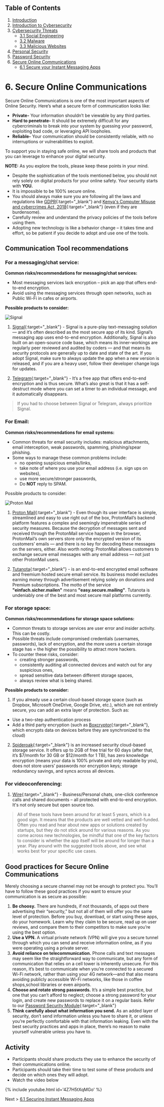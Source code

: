 ## Table of Contents

1. [Introduction](https://digital-safety.net)
1. [Introduction to Cybersecurity](https://digital-safety.net/training/introduction)
1. [Cybersecurity Threats](https://digital-safety.net/training/cybersecuritythreats)
    * [3.1 Social Engineering](https://digital-safety.net/training/socialengineering)
    * [3.2 Malware](https://digital-safety.net/training/malware)
    * [3.3 Malicious Websites](https://digital-safety.net/training/maliciouswebsites)
1. [Personal Security](https://digital-safety.net/training/personalsecurity)
1. [Password Security](https://digital-safety.net/training/passwordsecurity)
1. [Secure Online Communications](https://digital-safety.net/training/securecommunications)
    * [6.1 Secure your Instant Messaging Apps](https://digital-safety.net/training/secureim) 
    
# 6. Secure Online Communications

Secure Online Communications is one of the most important aspects of Online Security. Here’s what a secure form of communication looks like:
* __Private-__ Your information shouldn’t be viewable by any third parties.
* __Hard to penetrate-__ It should be extremely difficult for any cybercriminals to break into your system by guessing your password, exploiting bad code, or leveraging API loopholes.
* __Reliable-__ Your communication should be consistently reliable, with no interruptions or vulnerabilities to exploit.

To support you in staying safe online, we will share tools and products that you can leverage to enhance your digital security. 

__NOTE:__ As you explore the tools, please keep these points in your mind.

* Despite the sophistication of the tools mentioned below, you should not rely solely on digital products for your online safety. Your security starts with __YOU.__
* It is impossible to be 100% secure online. 
* You should always make sure you are following all the laws and regulations like [GDPR](https://gdpr-info.eu/){:target="_blank"} and [Kenya's Computer Misuse and cybercrimes Act, 2018](http://kenyalaw.org/kl/fileadmin/pdfdownloads/Acts/ComputerMisuseandCybercrimesActNo5of2018.pdf){:target="_blank"} (even if they are burdensome). 
* Carefully review and understand the privacy policies of the tools before using them.
* Adopting new technology is like a behavior change – it takes time and effort, so be patient if you decide to adopt and use one of the tools. 

## Communication Tool recommendations
### For a messaging/chat service:
__Common risks/recommendations for messaging/chat services:__

* Most messaging services lack encryption – pick an app that offers end-to-end encryption.
* Avoid using the messaging services through open networks, such as Public Wi-Fi in cafes or airports.

__Possible products to consider:__

![Signal](../images/signal.jpg)

1. [Signal](https://signal.org/){:target="_blank"} - Signal is a pure-play text-messaging solution — and it’s often described as the most secure app of its kind. Signal’s messaging app uses end-to-end encryption. Additionally, Signal is also built on an open-source code base, which means its inner-workings are regularly peer reviewed and audited by coders — and that means its security protocols are generally up to date and state of the art. If you adopt Signal, make sure to always update the app when a new version is released, and if you are a heavy user, follow their developer change logs for updates.

1. [Telegram](https://telegram.org/){:target="_blank"} - It’s a free app that offers end-to-end encryption and is thus secure.  What’s also great is that it has a self-destruct mode where you can set a timer to an individual message, and it automatically disappears. 

> If you had to choose between Signal or Telegram, always prioritize Signal.

### For Email:
__Common risks/recommendations for email systems:__

* Common threats for email security includes: malicious attachments, email interception, weak passwords, spamming, phishing/spear phishing. 
* Some ways to manage these common problems include:
   * no opening suspicious emails/links, 
   * take note of where you use your email address (i.e. sign ups on websites),
   * use more secure/stronger passwords, 
   * Do __NOT__ reply to SPAM. 

Possible products to consider:

![Proton Mail](../images/protonmail.jpg)

1. [Proton Mail](https://protonmail.com/){:target="_blank"} - Even though its user interface is simple, streamlined and easy to use right out of the box, ProtonMail’s backend platform features a complex and seemingly impenetrable series of security measures. Because the decryption of messages sent and received through the ProtonMail service happen in the browser, ProtonMail’s own servers store only the encrypted version of its customers’ emails — and there is no key for decoding these messages on the servers, either. Also worth noting: ProtonMail allows customers to exchange secure email messages with any email address — not just other ProtonMail users. 

2. [Tutanota](https://tutanota.com/){:target="_blank"} - is an end-to-end encrypted email software and freemium hosted secure email service. Its business model excludes earning money through advertisement relying solely on donations and Premium subscriptions. The motto of the service __"einfach.sicher.mailen"__ means __"easy.secure.mailing"__. Tutanota is undeniably one of the best and most secure mail platforms currently. 

### For storage space:
__Common risks/recommendations for storage space solutions:__

* Common threats to storage services are user error and insider activity. This can be costly. 
* Possible threats include compromised credentials (usernames, passwords), lack of encryption, and the more users a certain storage stage has = the higher the possibility to attract more hackers. 
* To counter these risks, consider:
  * creating stronger passwords, 
  * consistently auditing all connected devices and watch out for any suspicious ones, 
  * spread sensitive data between different storage spaces, 
  * always review what is being shared.
  
__Possible products to consider:__

1. If you already use a certain cloud-based storage space (such as Dropbox, Microsoft OneDrive, Google Drive, etc.), which are not entirely secure, you can add an extra layer of protection. Such as:
* Use a two-step authentication process
* Add a third party encryption (such as [Boxcryptor](https://www.boxcryptor.com/en/){:target="_blank"}, which encrypts data on devices before they are synchronized to the cloud)
2. [Spideroak](https://spideroak.com/){:target="_blank"} is an increased security cloud-based storage service. It offers up to 2GB of free trial for 60 days (after that, it’s $7/month for 30 GB or $12/month for 1 TB), has zero knowledge encryption (means your data is 100% private and only readable by you), does not store users’ passwords nor encryption keys; storage redundancy savings, and syncs across all devices. 

### For videoconferencing:

1. [Wire](https://app.wire.com/){:target="_blank"} - Business/Personal chats, one-click conference calls and shared documents – all protected with end-to-end encryption. It's not only secure but open source too. 

>  All of these tools have been around for at least 5 years, which is a good sign. It means that the products are well vetted and well-funded. Often you read and hear about new apps or solutions created by startups, but they do not stick around for various reasons. As you come across new technologies, be mindful that one of the key factors to consider is whether the app itself will be around for longer than a year. Play around with the suggested tools above, and see what works best for your specific use cases.  

## Good practices for Secure Online Communications
Merely choosing a secure channel may not be enough to protect you. You’ll have to follow these good practices if you want to ensure your communication is as secure as possible:
1. __Be choosy.__ There are hundreds, if not thousands, of apps out there advertising their “security,” but not all of them will offer you the same level of protection. Before you buy, download, or start using these apps, do your homework. Learn why they claim to be secure, read up on user reviews, and compare them to their competitors to make sure you’re using the best option.
1. __Use a VPN.__ A virtual private network (VPN) will give you a secure tunnel through which you can send and receive information online, as if you were operating using a private server. 
1. __Avoid reliance on telecommunication.__ Phone calls and text messages may seem like the straightforward way to communicate, but any form of communication that relies on a cell tower is inherently unsecure. For this reason, it’s best to communicate when you’re connected to a secured Wi-Fi network, rather than using your 4G network—and that also means avoiding publicly accessible Wi-Fi networks, like those in coffee shops,school libraries or even airports.
1. __Choose and rotate strong passwords.__ It’s a simple best practice, but one that you can’t afford to neglect; choose a strong password for your login, and create new passwords to replace it on a regular basis. Refer to our [Password Security Module](https://the-mind.github.io/OnlineSecurity/training/passwordsecurity){:target="_blank"}
1. __Think carefully about what information you send.__ As an added layer of security, don’t send information unless you have to share it, or unless you’re perfectly comfortable with that information leaking. Even with the best security practices and apps in place, there’s no reason to make yourself vulnerable unless you have to.

## Activity
* Participants should share products they use to enhance the security of their communications online. 
* Participants should take their time to test some of these products and decide on which ones they will adopt. 
* Watch the video below

{% include youtube.html id='4Z7H5tXqMGo' %}

Next > [6.1 Securing Instant Messaging Apps](https://digital-safety.net/training/secureim)

